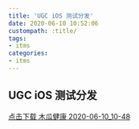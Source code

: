 ```yaml
---
title: 'UGC iOS 测试分发'
date: 2020-06-10 10:52:06
custompath: :title/
tags:
- itms
categories:
- itms
---
```


## UGC iOS 测试分发

[点击下载 木瓜健康 2020-06-10_10-48](itms-services:///?action=download-manifest&url=https%3A%2F%2Fduxze-apk.oss-cn-beijing.aliyuncs.com%2Fpapaya%2Fios%2Fitms%2Fmanifest%2Fmanifest2020-06-10_10-48.plist)